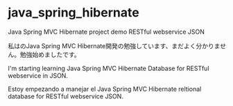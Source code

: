 # java_spring_hibernate
Java Spring MVC Hibernate project demo RESTful webservice JSON

私はのJava Spring MVC Hibernate開発の勉強しています、まだよく分かりません。勉強始めましたです。

I'm starting learning Java Spring MVC Hibernate Database for RESTful webservice in JSON.

Estoy empezando a manejar el Java Spring MVC Hibernate reltional database for RESTful webservice JSON.
